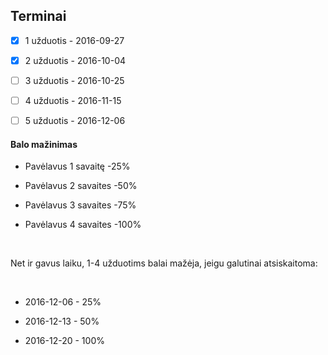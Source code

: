 Terminai
--------

-   [x] 1 užduotis - 2016-09-27

-   [x] 2 užduotis - 2016-10-04

-   [ ] 3 užduotis - 2016-10-25

-   [ ] 4 užduotis - 2016-11-15

-   [ ] 5 užduotis - 2016-12-06

#### Balo mažinimas

-   Pavėlavus 1 savaitę -25%

-   Pavėlavus 2 savaites -50%

-   Pavėlavus 3 savaites -75%

-   Pavėlavus 4 savaites -100%

 

Net ir gavus laiku, 1-4 užduotims balai mažėja, jeigu galutinai atsiskaitoma:

 

-   2016-12-06 - 25%

-   2016-12-13 - 50%

-   2016-12-20 - 100%
